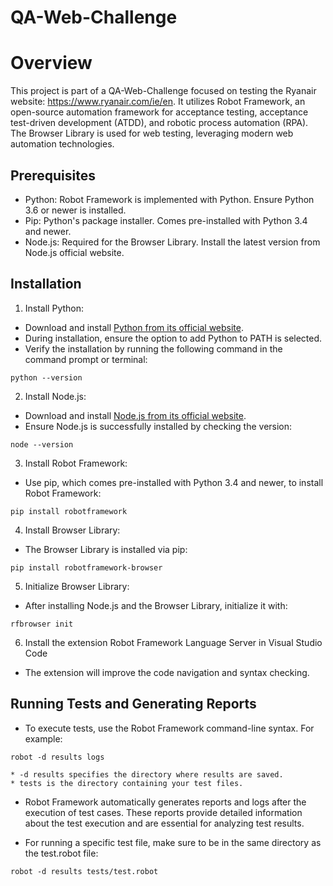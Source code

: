 # QA-Web-Challenge

# Overview

This project is part of a QA-Web-Challenge focused on testing the Ryanair website: https://www.ryanair.com/ie/en. It utilizes Robot Framework, an open-source automation framework for acceptance testing, acceptance test-driven development (ATDD), and robotic process automation (RPA). The Browser Library is used for web testing, leveraging modern web automation technologies.


## Prerequisites
* Python: Robot Framework is implemented with Python. Ensure Python 3.6 or newer is installed.
* Pip: Python's package installer. Comes pre-installed with Python 3.4 and newer.
* Node.js: Required for the Browser Library. Install the latest version from Node.js official website.

## Installation
1. Install Python:

* Download and install [Python from its official website](https://www.python.org/downloads/).
* During installation, ensure the option to add Python to PATH is selected.
* Verify the installation by running the following command in the command prompt or terminal:
```
python --version
```
2. Install Node.js:

* Download and install [Node.js from its official website](https://nodejs.org/en/).
* Ensure Node.js is successfully installed by checking the version:
```
node --version
```
3. Install Robot Framework:

* Use pip, which comes pre-installed with Python 3.4 and newer, to install Robot Framework:

```
pip install robotframework
```
4. Install Browser Library:

* The Browser Library is installed via pip:
```
pip install robotframework-browser
```
5. Initialize Browser Library:

* After installing Node.js and the Browser Library, initialize it with:
```
rfbrowser init
```
6. Install the extension Robot Framework Language Server in Visual Studio Code

* The extension will improve the code navigation and syntax checking.

## Running Tests and Generating Reports
* To execute tests, use the Robot Framework command-line syntax. For example:
```
robot -d results logs
```
    * -d results specifies the directory where results are saved.
    * tests is the directory containing your test files.

* Robot Framework automatically generates reports and logs after the execution of test cases. These reports provide detailed information about the test execution and are essential for analyzing test results.

* For running a specific test file, make sure to be in the same directory as the test.robot file:
```
robot -d results tests/test.robot
```